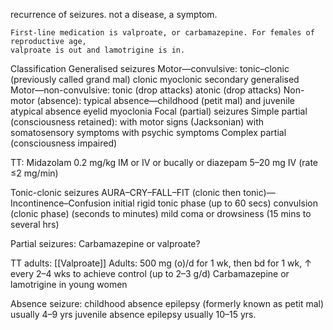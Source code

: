 recurrence of seizures. not a disease, a symptom.

	First-line medication is valproate, or carbamazepine. For females of reproductive age,
	valproate is out and lamotrigine is in.
Classification
Generalised seizures
Motor—convulsive: tonic–clonic (previously called grand mal) clonic myoclonic
secondary generalised
Motor—non-convulsive: tonic (drop attacks) atonic (drop attacks)
Non-motor (absence): typical absence—childhood (petit mal) and juvenile atypical absence eyelid myoclonia
Focal (partial) seizures
Simple partial (consciousness retained): 
with motor signs (Jacksonian) 
with somatosensory symptoms
with psychic symptoms
Complex partial (consciousness impaired)

TT:
Midazolam 0.2 mg/kg IM or IV or bucally or diazepam 5–20 mg IV (rate ≤2 mg/min)

Tonic-clonic seizures
AURA–CRY–FALL–FIT 
(clonic then tonic)—Incontinence–Confusion
initial rigid tonic phase (up to 60 secs)
convulsion (clonic phase) (seconds to minutes)
mild coma or drowsiness (15 mins to several hrs)


Partial seizures: Carbamazepine or valproate?


TT adults: [[Valproate]]
Adults: 500 mg (o)/d for 1 wk, then bd for 1 wk, ↑ every 2–4 wks to
achieve control (up to 2–3 g/d)
Carbamazepine or lamotrigine in young women

Absence seizure:
childhood absence epilepsy (formerly known as petit mal) usually 4–9 yrs
juvenile absence epilepsy usually 10–15 yrs.